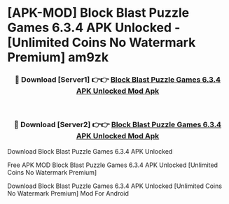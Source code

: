 # [APK-MOD] Block Blast  Puzzle Games 6.3.4 APK Unlocked - [Unlimited Coins No Watermark Premium] am9zk



<div align="center">
<h3>🔴 Download [Server1] 👉👉 <a href="https://momento.my/?title=Block_Blast__Puzzle_Games_6.3.4_APK_Unlocked">Block Blast  Puzzle Games 6.3.4 APK Unlocked Mod Apk</a></h3><br>

<h3>🔴 Download [Server2] 👉👉 <a href="https://momento.my/?title=Block_Blast__Puzzle_Games_6.3.4_APK_Unlocked">Block Blast  Puzzle Games 6.3.4 APK Unlocked Mod Apk</a></h3>
</div>



Download Block Blast  Puzzle Games 6.3.4 APK Unlocked 

Free APK MOD Block Blast  Puzzle Games 6.3.4 APK Unlocked [Unlimited Coins No Watermark Premium]

Download Block Blast  Puzzle Games 6.3.4 APK Unlocked [Unlimited Coins No Watermark Premium] Mod For Android
